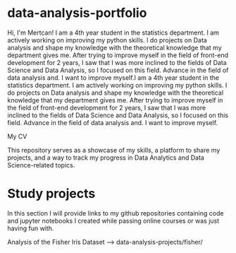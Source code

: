 # data-analysis-portfolio

Hi, I'm Mertcan! I am a 4th year student in the statistics department. I am actively working on improving my python skills. I do projects on Data analysis and shape my knowledge with the theoretical knowledge that my department gives me. After trying to improve myself in the field of front-end development for 2 years, I saw that I was more inclined to the fields of Data Science and Data Analysis, so I focused on this field. Advance in the field of data analysis and. I want to improve myself.I am a 4th year student in the statistics department. I am actively working on improving my python skills. I do projects on Data analysis and shape my knowledge with the theoretical knowledge that my department gives me. After trying to improve myself in the field of front-end development for 2 years, I saw that I was more inclined to the fields of Data Science and Data Analysis, so I focused on this field. Advance in the field of data analysis and. I want to improve myself.

My CV

This repository serves as a showcase of my skills, a platform to share my projects, and a way to track my progress in Data Analytics and Data Science-related topics. 

# Study projects

In this section I will provide links to my github repositories containing code and jupyter notebooks I created while passing online courses or was just having fun with.

Analysis of the Fisher Iris Dataset --> data-analysis-projects/fisher/


